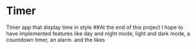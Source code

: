 # Timer
 TImer app that display time in style
 ##At the end of this project I hope to have implemented features like day and night mode, light and dark mode, a countdown timer, an alarm. and the likes  
